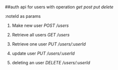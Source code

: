##auth api for users with operation *get* *post* *put* *delete*

:noteId as params

1. Make new user
*POST /users*

2. Retrieve all users
*GET /users*

3. Retrieve one user
*PUT /users/:userId*

4. update user
*PUT /users/:userId*

5. deleting an user
*DELETE /users/:userId*
